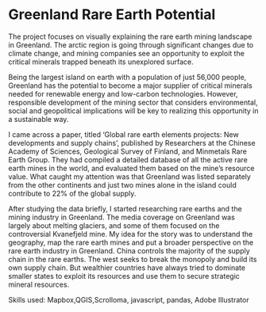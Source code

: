 # Greenland Rare Earth Potential

The project focuses on visually explaining the rare earth mining landscape in Greenland. The arctic region is going through significant changes due to climate change, and mining companies see an opportunity to exploit the critical minerals trapped beneath its unexplored surface. 

Being the largest island on earth with a population of just 56,000 people, Greenland has the potential to become a major supplier of critical minerals needed for renewable energy and low-carbon technologies. However, responsible development of the mining sector that considers environmental, social and geopolitical implications will be key to realizing this opportunity in a sustainable way.

I came across a paper, titled ‘Global rare earth elements projects: New developments and supply chains’, published by Researchers at the Chinese Academy of Sciences, Geological Survey of Finland, and Minmetals Rare Earth Group. They had compiled a detailed database of all the active rare earth mines in the world, and evaluated them based on the mine’s resource value. What caught my attention was that Greenland was listed separately from the other continents and just two mines alone in the island could contribute to 22% of the global supply. 

After studying the data briefly, I started researching rare earths and the mining industry in Greenland. The media coverage on Greenland was largely about melting glaciers, and some of them focused on the controversial Kvanefjeld mine. My idea for the story was to understand the geography, map the rare earth mines and put a broader perspective on the rare earth industry in Greenland. China controls the majority of the supply chain in the rare earths. The west seeks to break the monopoly and build its own supply chain. But wealthier countries have always tried to dominate smaller states to exploit its resources and use them to secure strategic mineral resources. 

Skills used: Mapbox,QGIS,Scrolloma, javascript, pandas, Adobe Illustrator
